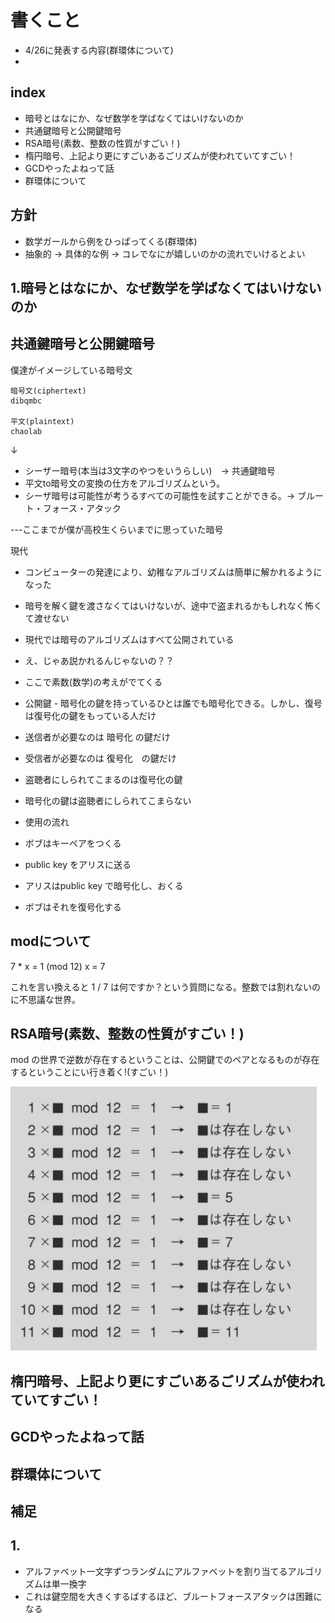 # 書くこと
- 4/26に発表する内容(群環体について)
-


## index
- 暗号とはなにか、なぜ数学を学ばなくてはいけないのか
- 共通鍵暗号と公開鍵暗号
- RSA暗号(素数、整数の性質がすごい！)
- 楕円暗号、上記より更にすごいあるごリズムが使われていてすごい！
- GCDやったよねって話
- 群環体について


## 方針
- 数学ガールから例をひっぱってくる(群環体)
- 抽象的 -> 具体的な例 -> コレでなにが嬉しいのかの流れでいけるとよい


## 1.暗号とはなにか、なぜ数学を学ばなくてはいけないのか

## 共通鍵暗号と公開鍵暗号
僕達がイメージしている暗号文
```
暗号文(ciphertext)
dibqmbc

平文(plaintext)
chaolab
```
↓

- シーザー暗号(本当は3文字のやつをいうらしい)　-> 共通鍵暗号
- 平文to暗号文の変換の仕方をアルゴリズムという。
- シーザ暗号は可能性が考うるすべての可能性を試すことができる。-> ブルート・フォース・アタック

---ここまでが僕が高校生くらいまでに思っていた暗号

現代
- コンピューターの発達により、幼稚なアルゴリズムは簡単に解かれるようになった
- 暗号を解く鍵を渡さなくてはいけないが、途中で盗まれるかもしれなく怖くて渡せない
- 現代では暗号のアルゴリズムはすべて公開されている
- え、じゃあ説かれるんじゃないの？？
- ここで素数(数学)の考えがでてくる

- 公開鍵 - 暗号化の鍵を持っているひとは誰でも暗号化できる。しかし、復号は復号化の鍵をもっている人だけ
- 送信者が必要なのは 暗号化 の鍵だけ
- 受信者が必要なのは 復号化　の鍵だけ
- 盗聴者にしられてこまるのは復号化の鍵
- 暗号化の鍵は盗聴者にしられてこまらない

- 使用の流れ
- ボブはキーペアをつくる
- public key をアリスに送る
- アリスはpublic key で暗号化し、おくる
- ボブはそれを復号化する



## modについて

7 * x = 1 (mod 12)
x = 7

これを言い換えると
1 / 7 は何ですか？という質問になる。整数では割れないのに不思議な世界。

## RSA暗号(素数、整数の性質がすごい！)
mod の世界で逆数が存在するということは、公開鍵でのペアとなるものが存在するということにい行き着く!(すごい！)

![互いに素と逆数](./imgs/gcd-pare.png "互いに素と逆数")



## 楕円暗号、上記より更にすごいあるごリズムが使われていてすごい！
## GCDやったよねって話
## 群環体について

## 補足
## 1.
- アルファベット一文字ずつランダムにアルファベットを割り当てるアルゴリズムは単一換字
- これは鍵空間を大きくするばするほど、ブルートフォースアタックは困難になる
